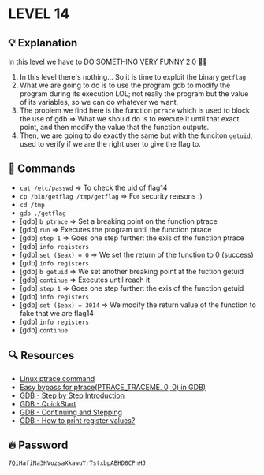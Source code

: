 # LEVEL 14

## 💡 Explanation

In this level we have to DO SOMETHING VERY FUNNY 2.0 🎉🎉
1. In this level there's nothing... So it is time to exploit the binary `getflag`
2. What we are going to do is to use the program gdb to modify the program during its execution LOL; not really the program but the value of its variables, so we can do whatever we want.
3. The problem we find here is the function `ptrace` which is used to block the use of gdb => What we should do is to execute it until that exact point, and then modify the value that the function outputs.
4. Then, we are going to do exactly the same but with the funciton `getuid`, used to verify if we are the right user to give the flag to.

## 👾 Commands

- `cat /etc/passwd` => To check the uid of flag14
- `cp /bin/getflag /tmp/getflag` => For security reasons :)
- `cd /tmp`
- `gdb ./getflag`
- [gdb] `b ptrace` => Set a breaking point on the function ptrace
- [gdb] `run` => Executes the program until the function ptrace
- [gdb] `step 1` => Goes one step further: the exis of the function ptrace
- [gdb] `info registers`
- [gdb] `set ($eax) = 0` => We set the return of the function to 0 (success)
- [gdb] `info registers`
- [gdb] `b getuid` => We set another breaking point at the fuction getuid
- [gdb] `continue` => Executes until reach it
- [gdb] `step 1` => Goes one step further: the exis of the function getuid
- [gdb] `info registers`
- [gdb] `set ($eax) = 3014` => We modify the return value of the function to fake that we are flag14
- [gdb] `info registers`
- [gdb] `continue`

## 🔍 Resources

- [Linux ptrace command](https://man7.org/linux/man-pages/man2/ptrace.2.html)
- [Easy bypass for ptrace(PTRACE_TRACEME, 0, 0) in GDB)](https://gist.github.com/poxyran/71a993d292eee10e95b4ff87066ea8f2)
- [GDB - Step by Step Introduction](https://www.geeksforgeeks.org/gdb-step-by-step-introduction/)
- [GDB - QuickStart](http://web.eecs.umich.edu/~sugih/pointers/gdbQS.html#:~:text=You%20can%20also%20set%20breakpoints,quit%20gdb%20and%20restart%20it.)
- [GDB - Continuing and Stepping](http://sourceware.org/gdb/download/onlinedocs/gdb/Continuing-and-Stepping.html)
- [GDB - How to print register values?](https://stackoverflow.com/questions/5429137/how-to-print-register-values-in-gdb)

## 🔥 Password
`7QiHafiNa3HVozsaXkawuYrTstxbpABHD8CPnHJ`
